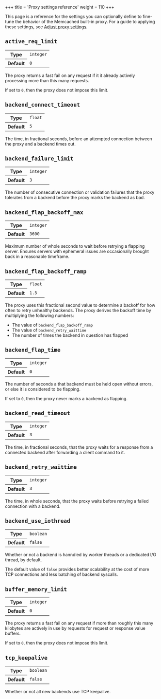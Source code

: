 +++
title = 'Proxy settings reference'
weight = 110
+++

This page is a reference for the settings you can optionally define to fine-tune the behavior of the Memcached built-in proxy. For a guide to applying these settings, see [Adjust proxy settings]({{<proxy_base_path>}}configure#settings).

## <code>active_req_limit</code>

<table>
<tr><th>Type</th><td><code>integer</code></td></tr>
<tr><th>Default</th><td><code>0</code></td></tr>
</table>

The proxy returns a fast fail on any request if it it already actively processing more than this many requests.

If set to `0`, then the proxy does not impose this limit.

## <code>backend_connect_timeout</code>

<table>
<tr><th>Type</th><td><code>float</code></td></tr>
<tr><th>Default</th><td><code>5</code></td></tr>
</table>

The time, in fractional seconds, before an attempted connection between the proxy and a backend times out.

## <code>backend_failure_limit</code>

<table>
<tr><th>Type</th><td><code>integer</code></td></tr>
<tr><th>Default</th><td><code>3</code></td></tr>
</table>

The number of consecutive connection or validation failures that the proxy tolerates from a backend before the proxy marks the backend as bad.

## <code>backend_flap_backoff_max</code>

<table>
<tr><th>Type</th><td><code>integer</code></td></tr>
<tr><th>Default</th><td><code>3600</code></td></tr>
</table>

Maximum number of whole seconds to wait before retrying a flapping server.
Ensures servers with ephemeral issues are occasionally brought back in a
reasonable timeframe.

## <code>backend_flap_backoff_ramp</code>

<table>
<tr><th>Type</th><td><code>float</code></td></tr>
<tr><th>Default</th><td><code>1.5</code></td></tr>
</table>

The proxy uses this fractional second value to determine a backoff for how often
to retry unhealthy backends. The proxy derives the backoff time by multiplying the following numbers:

* The value of <code>backend_flap_backoff_ramp</code>
* The value of <code>backend_retry_waittime</code> 
* The number of times the backend in question has flapped

## <code>backend_flap_time</code>

<table>
<tr><th>Type</th><td><code>integer</code></td></tr>
<tr><th>Default</th><td><code>0</code></td></tr>
</table>

The number of seconds a that backend must be held open without errors, or else it
is considered to be flapping.

If set to `0`, then the proxy never marks a backend as flapping.

## <code>backend_read_timeout</code>

<table>
<tr><th>Type</th><td><code>integer</code></td></tr>
<tr><th>Default</th><td><code>3</code></td></tr>
</table>

The time, in fractional seconds, that the proxy waits for a response from a connected backend after forwarding a client command to it.

## <code>backend_retry_waittime</code>

<table>
<tr><th>Type</th><td><code>integer</code></td></tr>
<tr><th>Default</th><td><code>3</code></td></tr>
</table>

The time, in whole seconds, that the proxy waits before retrying a failed connection with a backend.

## <code>backend_use_iothread</code>

<table>
<tr><th>Type</th><td><code>boolean</code></td></tr>
<tr><th>Default</th><td><code>false</code></td></tr>
</table>

Whether or not a backend is hanndled by worker threads or a dedicated I/O
thread, by default.

The default value of <code>false</code> provides better scalability at the cost of more TCP connections and less batching of backend syscalls.

## <code>buffer_memory_limit</code>

<table>
<tr><th>Type</th><td><code>integer</code></td></tr>
<tr><th>Default</th><td><code>0</code></td></tr>
</table>

The proxy returns a fast fail on any request if more than roughly this many kilobytes are actively in use by requests for request or response value buffers.

If set to `0`, then the proxy does not impose this limit.

## <code>tcp_keepalive</code>

<table>
<tr><th>Type</th><td><code>boolean</code></td></tr>
<tr><th>Default</th><td><code>false</code></td></tr>
</table>

Whether or not all new backends use TCP keepalive.
